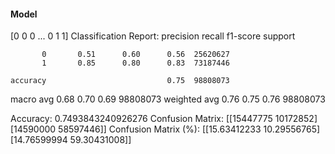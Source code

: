 #### Model
[0 0 0 ... 0 1 1]
Classification Report:
              precision    recall  f1-score   support

           0       0.51      0.60      0.56  25620627
           1       0.85      0.80      0.83  73187446

    accuracy                           0.75  98808073
   macro avg       0.68      0.70      0.69  98808073
weighted avg       0.76      0.75      0.76  98808073

Accuracy: 0.7493843240926276
Confusion Matrix:
[[15447775 10172852]
 [14590000 58597446]]
Confusion Matrix (%):
[[15.63412233 10.29556765]
 [14.76599994 59.30431008]]
